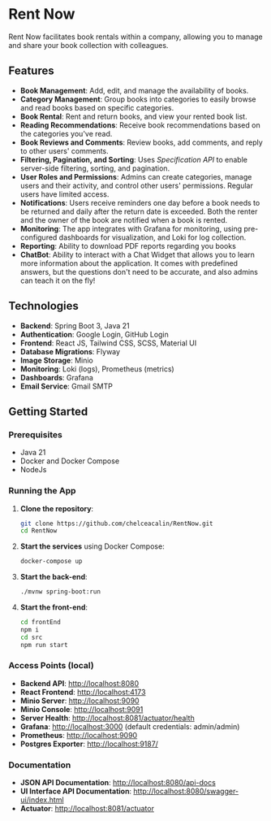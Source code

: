 # Rent Now

Rent Now facilitates book rentals within a company, allowing you to manage and share your book collection with colleagues.

## Features

- **Book Management**: Add, edit, and manage the availability of books.
- **Category Management**: Group books into categories to easily browse and read books based on specific categories.
- **Book Rental**: Rent and return books, and view your rented book list.
- **Reading Recommendations**: Receive book recommendations based on the categories you've read.
- **Book Reviews and Comments**: Review books, add comments, and reply to other users' comments.
- **Filtering, Pagination, and Sorting**: Uses *Specification API* to enable server-side filtering, sorting, and pagination.
- **User Roles and Permissions**: Admins can create categories, manage users and their activity, and control other users' permissions. Regular users have limited access.
- **Notifications**: Users receive reminders one day before a book needs to be returned and daily after the return date is exceeded. Both the renter and the owner of the book are notified when a book is rented.
- **Monitoring**: The app integrates with Grafana for monitoring, using pre-configured dashboards for visualization, and Loki for log collection.
- **Reporting**: Ability to download PDF reports regarding you books
- **ChatBot**: Ability to interact with a Chat Widget that allows you to learn more information about the application. It comes with predefined answers, but the questions don't need to be accurate, and also admins can teach it on the fly!

## Technologies

- **Backend**: Spring Boot 3, Java 21
- **Authentication**: Google Login, GitHub Login
- **Frontend**: React JS, Tailwind CSS, SCSS, Material UI
- **Database Migrations**: Flyway
- **Image Storage**: Minio
- **Monitoring**: Loki (logs), Prometheus (metrics)
- **Dashboards**: Grafana
- **Email Service**: Gmail SMTP

## Getting Started

### Prerequisites

- Java 21
- Docker and Docker Compose
- NodeJs

### Running the App

1. **Clone the repository**:
    ```bash
    git clone https://github.com/chelceacalin/RentNow.git
    cd RentNow
    ```

2. **Start the services** using Docker Compose:
    ```bash
    docker-compose up
    ```

3. **Start the back-end**:
    ```bash
    ./mvnw spring-boot:run
    ```

4. **Start the front-end**:
    ```bash
    cd frontEnd
    npm i
    cd src
    npm run start
    ```

### Access Points (local)

- **Backend API**: [http://localhost:8080](http://localhost:8080)
- **React Frontend**: [http://localhost:4173](http://localhost:4173)
- **Minio Server**: [http://localhost:9090](http://localhost:9090)
- **Minio Console**: [http://localhost:9091](http://localhost:9091)
- **Server Health**: [http://localhost:8081/actuator/health](http://localhost:8081/actuator/health)
- **Grafana**: [http://localhost:3000](http://localhost:3000) (default credentials: admin/admin)
- **Prometheus**: [http://localhost:9090](http://localhost:9090)
- **Postgres Exporter**: [http://localhost:9187/](http://localhost:9187/)

### Documentation

- **JSON API Documentation**: [http://localhost:8080/api-docs](http://localhost:8080/api-docs)
- **UI Interface API Documentation**: [http://localhost:8080/swagger-ui/index.html](http://localhost:8080/swagger-ui/index.html)
- **Actuator**: [http://localhost:8081/actuator](http://localhost:8081/actuator)